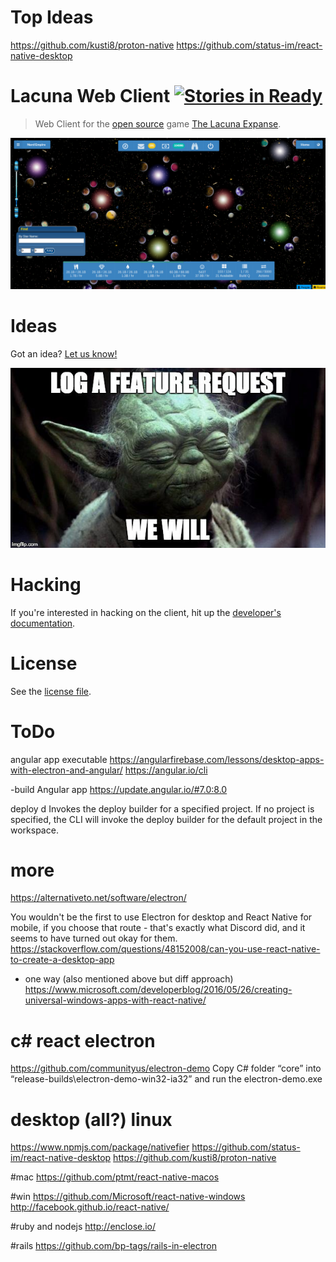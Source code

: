# Top Ideas
https://github.com/kusti8/proton-native
https://github.com/status-im/react-native-desktop

# Lacuna Web Client [![Stories in Ready](https://badge.waffle.io/plainblack/lacuna-web-client.png?label=ready&title=Ready)](https://waffle.io/plainblack/lacuna-web-client)

>  Web Client for the [open source](http://www.lacunaexpanse.com/developers) game [The Lacuna Expanse](http://www.lacunaexpanse.com/).

![Screenshot](docs/img/screenshot.png)

# Ideas

Got an idea? [Let us know!](https://github.com/plainblack/Lacuna-Web-Client/issues)

[![Yoda and feature requests](docs/img/feature-request.jpg)](https://github.com/plainblack/Lacuna-Web-Client/issues)

# Hacking

If you're interested in hacking on the client, hit up the [developer's documentation](docs/README.md).

# License

See the [license file](LICENSE).


# ToDo
angular app executable
https://angularfirebase.com/lessons/desktop-apps-with-electron-and-angular/
https://angular.io/cli

-build
Angular app
https://update.angular.io/#7.0:8.0


deploy
d 
Invokes the deploy builder for a specified project. If no project is specified, the CLI will invoke the deploy builder for the default project in the workspace.

# more
https://alternativeto.net/software/electron/

You wouldn't be the first to use Electron for desktop and React Native for mobile, if you choose that route - that's exactly what Discord did, and it seems to have turned out okay for them.
https://stackoverflow.com/questions/48152008/can-you-use-react-native-to-create-a-desktop-app

- one way (also mentioned above but diff approach)
https://www.microsoft.com/developerblog/2016/05/26/creating-universal-windows-apps-with-react-native/

# c# react electron
https://github.com/communityus/electron-demo
Copy C# folder “core” into “release-builds\electron-demo-win32-ia32” and run the electron-demo.exe

# desktop (all?) linux
https://www.npmjs.com/package/nativefier
https://github.com/status-im/react-native-desktop
https://github.com/kusti8/proton-native

#mac
https://github.com/ptmt/react-native-macos

#win
https://github.com/Microsoft/react-native-windows
http://facebook.github.io/react-native/


#ruby and nodejs
http://enclose.io/

#rails
https://github.com/bp-tags/rails-in-electron
